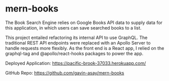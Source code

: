 # mern-books

The Book Search Engine relies on Google Books API data to supply data for this application, in which users can save searched books to a list.

This project entailed refactoring its internal API to use GraphQL. The traditional REST API endpoints were replaced with an Apollo Server to handle requests more flexibly. As the front end is a React app, I relied on the graphql-tag and @apollo/react-hooks packages to power the app.

Deployed Application: https://pacific-brook-37033.herokuapp.com/

GitHub Repo: https://github.com/gavin-asay/mern-books
